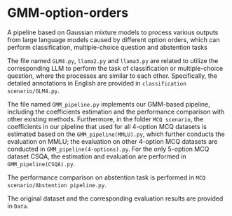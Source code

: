 # GMM-option-orders
A pipeline based on Gaussian mixture models to process various outputs from large language models caused by different option orders, which can perform classification, multiple-choice question and abstention tasks

The file named `GLM4.py`, `llama2.py` and `llama3.py` are related to utilize the corresponding LLM to perform the task of classification or multiple-choice question, where the processes are similar to each other. Specifically, the detailed annotations in English are provided in `classification scenario/GLM4.py`.

The file named `GMM_pipeline.py` implements our GMM-based pipeline, including the coefficients estimation and the performance comparison with other existing methods. Furthermore, in the folder `MCQ scenario`, the coefficients in our pipeline that used for all 4-option MCQ datasets is estimated based on the `GMM_pipeline(MMLU).py`, which further conducts the evaluation on MMLU; the evaluation on other 4-option MCQ datasets are conducted in `GMM_pipeline(4-options).py`. For the only 5-option MCQ dataset CSQA, the estimation and evaluation are performed in `GMM_pipeline(CSQA).py`. 

The performance comparison on abstention task is performed in `MCQ scenario/Abstention pipeline.py`.

The original dataset and the corresponding evaluation results are provided in `Data`. 
